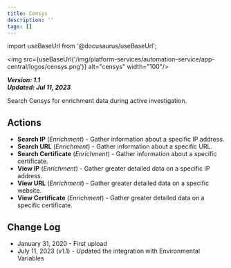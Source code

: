 ```yaml
---
title: Censys
description: ''
tags: []
---
```

import useBaseUrl from '@docusaurus/useBaseUrl';

<img src={useBaseUrl('/img/platform-services/automation-service/app-central/logos/censys.png')} alt="censys" width="100"/>

***Version: 1.1  
Updated: Jul 11, 2023***

Search Censys for enrichment data during active investigation.

## Actions

* **Search IP** (*Enrichment*) - Gather information about a specific IP address.
* **Search URL** (*Enrichment*) - Gather information about a specific URL.
* **Search Certificate** (*Enrichment*) - Gather information about a specific certificate.
* **View IP** (*Enrichment*) - Gather greater detailed data on a specific IP address.
* **View URL** (*Enrichment*) - Gather greater detailed data on a specific website.
* **View Certificate** (*Enrichment*) - Gather greater detailed data on a specific certificate.

## Change Log

* January 31, 2020 - First upload
* July 11, 2023 (v1.1) - Updated the integration with Environmental Variables

